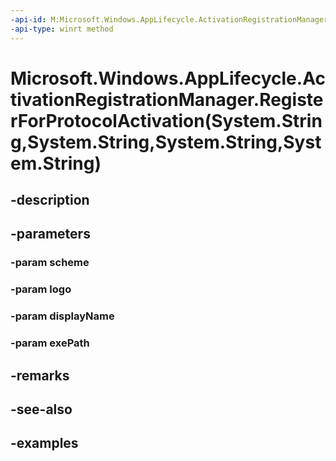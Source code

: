 ```yaml
---
-api-id: M:Microsoft.Windows.AppLifecycle.ActivationRegistrationManager.RegisterForProtocolActivation(System.String,System.String,System.String,System.String)
-api-type: winrt method
---
```


# Microsoft.Windows.AppLifecycle.ActivationRegistrationManager.RegisterForProtocolActivation(System.String,System.String,System.String,System.String)

<!--
public static void RegisterForProtocolActivation (string scheme, string logo, string displayName, string exePath);
-->


## -description

## -parameters

### -param scheme

### -param logo

### -param displayName

### -param exePath

## -remarks

## -see-also

## -examples


